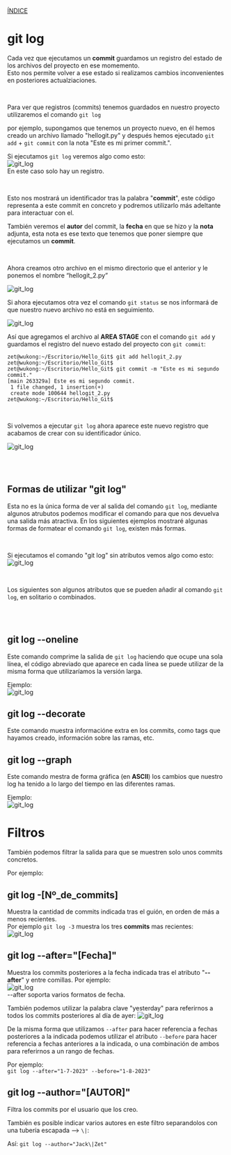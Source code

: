 [ÍNDICE](https://github.com/JoseFerDel/Guia_Git_GitHub/blob/Zet_main/README.md)

# **git log**

Cada vez que ejecutamos un **commit** guardamos un registro del estado de los archivos del proyecto en ese momemento.    
Esto nos permite volver a ese estado si realizamos cambios inconvenientes en posteriores actualziaciones.

&nbsp;    

Para ver que registros (commits) tenemos guardados en nuestro proyecto utilizaremos el comando `git log`

por ejemplo, supongamos que tenemos un proyecto nuevo, en él hemos creado un archivo llamado "hellogit.py" y después hemos ejecutado `git add` + `git commit` con la nota "Este es mi primer commit.".

Si ejecutamos `git log` veremos algo como esto:    
![git_log](/IMG/git_log_01.png "git log")      
En este caso solo hay un registro.

&nbsp;    

Esto nos mostrará un identificador tras la palabra "**commit**", este código representa a este commit en concreto y podremos utilizarlo más adeltante para interactuar con el.

También veremos el **autor** del commit, la **fecha** en que se hizo y la **nota** adjunta, esta nota es ese texto que tenemos que poner siempre que ejecutamos un **commit**.

&nbsp;    

Ahora creamos otro archivo en el mismo directorio que el anterior y le ponemos el nombre “hellogit_2.py”

![git_log](/IMG/git_log_02.png "git log")

Si ahora ejecutamos otra vez el comando `git status` se nos informará de que nuestro nuevo archivo no está en seguimiento.

![git_log](/IMG/git_log_03.png "git log")

Así que agregamos el archivo al **AREA STAGE** con el comando `git add` y guardamos el registro del nuevo estado del proyecto con  `git commit`:

```
zet@wukong:~/Escritorio/Hello_Git$ git add hellogit_2.py 
zet@wukong:~/Escritorio/Hello_Git$ 
zet@wukong:~/Escritorio/Hello_Git$ git commit -m "Este es mi segundo commit."
[main 263329a] Este es mi segundo commit.
 1 file changed, 1 insertion(+)
 create mode 100644 hellogit_2.py
zet@wukong:~/Escritorio/Hello_Git$ 
```

&nbsp;    

Si volvemos a ejecutar `git log` ahora aparece este nuevo registro que acabamos de crear con su identificador único.

![git_log](/IMG/git_log_04.png "git log")

&nbsp;    
&nbsp;    

## **Formas de utilizar "git log"**
Esta no es la única forma de ver al salida del comando `git log`, mediante algunos atrubutos podemos modificar el comando para que nos devuelva una salida más atractiva. En los siguientes ejemplos mostraré algunas formas de formatear el comando `git log`, existen más formas.    

&nbsp;    

Si ejecutamos el comando "git log" sin atributos vemos algo como esto:    
![git_log](/IMG/git_log_05.png "git log")

&nbsp;    

Los siguientes son algunos atributos que se pueden añadir al comando `git log`, en solitario o combinados.

&nbsp;    
&nbsp;    

## git log --oneline    
Este comando comprime la salida de `git log` haciendo que ocupe una sola línea, el código abreviado que aparece en cada línea se puede utilizar de la misma forma que utilizaríamos la versión larga.

Ejemplo:     
![git_log](/IMG/git_log_06.png "git log")      


## git log --decorate    
Este comando muestra informacióne extra en los commits, como tags que hayamos creado, información sobre las ramas, etc.


## git log --graph    
Este comando mestra de forma gráfica (en **ASCII**) los cambios que nuestro log ha tenido a lo largo del tiempo en las diferentes ramas.

Ejemplo:     
![git_log](/IMG/git_log_08.png "git log")      


# **Filtros**

También podemos filtrar la salida para que se muestren solo unos commits concretos.

Por ejemplo:


## git log -[Nº_de_commits]
Muestra la cantidad de commits indicada tras el guión, en orden de más a menos recientes.     
Por ejemplo `git log -3` muestra los tres **commits** mas recientes:     
![git_log](/IMG/git_log_09.png "git log")      

## git log --after="[Fecha]"
Muestra los commits posteriores a la fecha indicada tras el atributo "**--after**" y entre comillas. 
Por ejemplo:     
![git_log](/IMG/git_log_10.png "git log")      
--after soporta varios formatos de fecha.

También podemos utilizar la palabra clave "yesterday" para referirnos a todos los commits posteriores al día de ayer:
![git_log](/IMG/git_log_11.png "git log")      


De la misma forma que utilizamos `--after` para hacer referencia a fechas posteriores a la indicada podemos utilizar el atributo `--before` para hacer referencia a fechas anteriores a la indicada, o una combinación de ambos para referirnos a un rango de fechas.

Por ejemplo:     
`git log --after="1-7-2023" --before="1-8-2023"`


## git log --author="[AUTOR]"

Filtra los commits por el usuario que los creo.

También es posible indicar varios autores en este filtro separandolos con una tubería escapada --> `\|`:

Así:
`git log --author="Jack\|Zet"`





